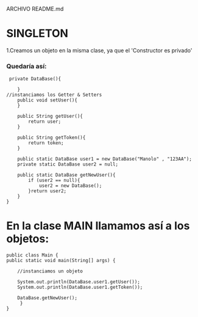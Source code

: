 ARCHIVO README.md

# SINGLETON

1.Creamos un objeto en la misma clase, ya que el 'Constructor es privado'

### Quedaría así:
     private DataBase(){

        }
    //instanciamos los Getter & Setters
        public void setUser(){
        }

        public String getUser(){
            return user;
        }

        public String getToken(){
            return token;
        }

        public static DataBase user1 = new DataBase("Manolo" , "123AA");
        private static DataBase user2 = null;

        public static DataBase getNewUser(){
            if (user2 == null){
                user2 = new DataBase();
            }return user2;
        }
    }


# En la clase MAIN llamamos así a los objetos:
    public class Main {
    public static void main(String[] args) {

        //instanciamos un objeto

        System.out.println(DataBase.user1.getUser());
        System.out.println(DataBase.user1.getToken());

        DataBase.getNewUser();
         }
    }
    

